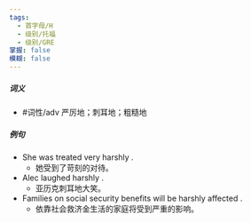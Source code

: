```yaml
---
tags:
  - 首字母/H
  - 级别/托福
  - 级别/GRE
掌握: false
模糊: false
---
```

##### 词义
- #词性/adv  严厉地；刺耳地；粗糙地
##### 例句
- She was treated very harshly .
	- 她受到了苛刻的对待。
- Alec laughed harshly .
	- 亚历克刺耳地大笑。
- Families on social security benefits will be harshly affected .
	- 依靠社会救济金生活的家庭将受到严重的影响。
